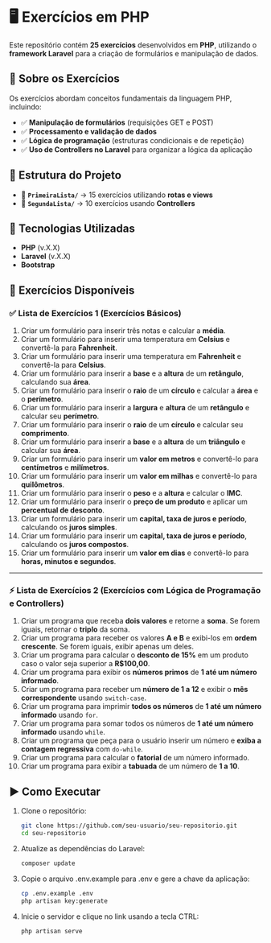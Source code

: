 # 🖥️ Exercícios em PHP

Este repositório contém **25 exercícios** desenvolvidos em **PHP**, utilizando o **framework Laravel** para a criação de formulários e manipulação de dados.

## 📌 Sobre os Exercícios

Os exercícios abordam conceitos fundamentais da linguagem PHP, incluindo:

- ✅ **Manipulação de formulários** (requisições GET e POST)
- ✅ **Processamento e validação de dados**
- ✅ **Lógica de programação** (estruturas condicionais e de repetição)
- ✅ **Uso de Controllers no Laravel** para organizar a lógica da aplicação

## 📁 Estrutura do Projeto

- 📂 **`PrimeiraLista/`** → 15 exercícios utilizando **rotas e views**
- 📂 **`SegundaLista/`** → 10 exercícios usando **Controllers**

## 🚀 Tecnologias Utilizadas

- **PHP** (v.X.X)
- **Laravel** (v.X.X)
- **Bootstrap**

## 📄 Exercícios Disponíveis

### ✅ Lista de Exercícios 1 (Exercícios Básicos)

1. Criar um formulário para inserir três notas e calcular a **média**.
2. Criar um formulário para inserir uma temperatura em **Celsius** e convertê-la para **Fahrenheit**.
3. Criar um formulário para inserir uma temperatura em **Fahrenheit** e convertê-la para **Celsius**.
4. Criar um formulário para inserir a **base** e a **altura** de um **retângulo**, calculando sua **área**.
5. Criar um formulário para inserir o **raio** de um **círculo** e calcular a **área** e o **perímetro**.
6. Criar um formulário para inserir a **largura** e **altura** de um **retângulo** e calcular seu **perímetro**.
7. Criar um formulário para inserir o **raio** de um **círculo** e calcular seu **comprimento**.
8. Criar um formulário para inserir a **base** e a **altura** de um **triângulo** e calcular sua **área**.
9. Criar um formulário para inserir um **valor em metros** e convertê-lo para **centímetros** e **milímetros**.
10. Criar um formulário para inserir um **valor em milhas** e convertê-lo para **quilômetros**.
11. Criar um formulário para inserir o **peso** e a **altura** e calcular o **IMC**.
12. Criar um formulário para inserir o **preço de um produto** e aplicar um **percentual de desconto**.
13. Criar um formulário para inserir um **capital, taxa de juros e período**, calculando os **juros simples**.
14. Criar um formulário para inserir um **capital, taxa de juros e período**, calculando os **juros compostos**.
15. Criar um formulário para inserir um **valor em dias** e convertê-lo para **horas, minutos e segundos**.

---

### ⚡ Lista de Exercícios 2 (Exercícios com Lógica de Programação e Controllers)

1. Criar um programa que receba **dois valores** e retorne a **soma**. Se forem iguais, retornar o **triplo** da soma.
2. Criar um programa para receber os valores **A e B** e exibi-los em **ordem crescente**. Se forem iguais, exibir apenas um deles.
3. Criar um programa para calcular o **desconto de 15%** em um produto caso o valor seja superior a **R$100,00**.
4. Criar um programa para exibir os **números primos** de **1 até um número informado**.
5. Criar um programa para receber um **número de 1 a 12** e exibir o **mês correspondente** usando `switch-case`.
6. Criar um programa para imprimir **todos os números** de **1 até um número informado** usando `for`.
7. Criar um programa para somar todos os números de **1 até um número informado** usando `while`.
8. Criar um programa que peça para o usuário inserir um número e **exiba a contagem regressiva** com `do-while`.
9. Criar um programa para calcular o **fatorial** de um número informado.
10. Criar um programa para exibir a **tabuada** de um número de **1 a 10**.

## ▶️ Como Executar

1. Clone o repositório:

   ```sh
   git clone https://github.com/seu-usuario/seu-repositorio.git
   cd seu-repositorio

2. Atualize as dependências do Laravel:

    ```sh
    composer update

3. Copie o arquivo .env.example para .env e gere a chave da aplicação:

    ```sh
    cp .env.example .env
    php artisan key:generate

4. Inicie o servidor e clique no link usando a tecla CTRL:

    ```sh
    php artisan serve